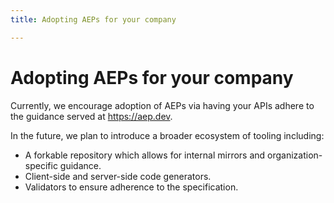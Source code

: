 ```yaml
---
title: Adopting AEPs for your company

---
```

# Adopting AEPs for your company

Currently, we encourage adoption of AEPs via having your APIs adhere to the
guidance served at https://aep.dev.

In the future, we plan to introduce a broader ecosystem of tooling including:

- A forkable repository which allows for internal mirrors and
  organization-specific guidance.
- Client-side and server-side code generators.
- Validators to ensure adherence to the specification.
